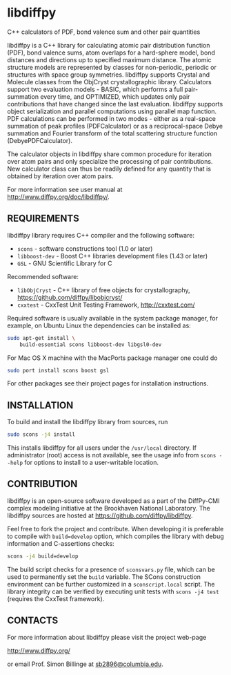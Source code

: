 # libdiffpy

C++ calculators of PDF, bond valence sum and other pair quantities

libdiffpy is a C++ library for calculating atomic pair distribution function
(PDF), bond valence sums, atom overlaps for a hard-sphere model, bond
distances and directions up to specified maximum distance.   The atomic
structure models are represented by classes for non-periodic, periodic or
structures with space group symmetries.  libdiffpy supports Crystal and
Molecule classes from the ObjCryst crystallographic library.  Calculators
support two evaluation models - BASIC, which performs a full pair-summation
every time, and OPTIMIZED, which updates only pair contributions that have
changed since the last evaluation.  libdiffpy supports object serialization
and parallel computations using parallel map function.  PDF calculations can
be performed in two modes - either as a real-space summation of peak profiles
(PDFCalculator) or as a reciprocal-space Debye summation and Fourier transform
of the total scattering structure function (DebyePDFCalculator).

The calculator objects in libdiffpy share common procedure for iteration
over atom pairs and only specialize the processing of pair contributions.
New calculator class can thus be readily defined for any quantity that is
obtained by iteration over atom pairs.

For more information see user manual at
http://www.diffpy.org/doc/libdiffpy/.


## REQUIREMENTS

libdiffpy library requires C++ compiler and the following software:

* `scons` - software constructions tool (1.0 or later)
* `libboost-dev` - Boost C++ libraries development files (1.43 or later)
* `GSL` - GNU Scientific Library for C

Recommended software:

* `libObjCryst` - C++ library of free objects for crystallography, https://github.com/diffpy/libobjcryst/
* `cxxtest` - CxxTest Unit Testing Framework, http://cxxtest.com/

Required software is usually available in the system package manager,
for example, on Ubuntu Linux the dependencies can be installed as:

```sh
sudo apt-get install \
    build-essential scons libboost-dev libgsl0-dev
```

For Mac OS X machine with the MacPorts package manager one could do

```sh
sudo port install scons boost gsl
```

For other packages see their project pages for installation instructions.


## INSTALLATION

To build and install the libdiffpy library from sources, run

```sh
sudo scons -j4 install
```

This installs libdiffpy for all users under the `/usr/local` directory.
If administrator (root) access is not available, see the usage info from
`scons --help` for options to install to a user-writable location.


## CONTRIBUTION

libdiffpy is an open-source software developed as a part of the
DiffPy-CMI complex modeling initiative at the Brookhaven National
Laboratory.  The libdiffpy sources are hosted at
https://github.com/diffpy/libdiffpy.

Feel free to fork the project and contribute.  When developing it is
preferable to compile with `build=develop` option, which compiles the
library with debug information and C-assertions checks:

```sh
scons -j4 build=develop
```

The build script checks for a presence of `sconsvars.py` file, which
can be used to permanently set the `build` variable.  The SCons
construction environment can be further customized in a `sconscript.local`
script.  The library integrity can be verified by executing unit tests with
`scons -j4 test` (requires the CxxTest framework).


## CONTACTS

For more information about libdiffpy please visit the project web-page

http://www.diffpy.org/

or email Prof. Simon Billinge at sb2896@columbia.edu.
